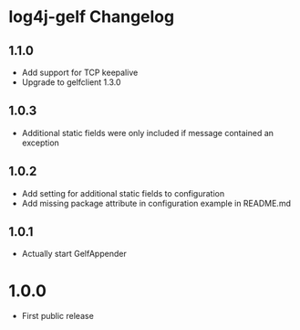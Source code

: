 # log4j-gelf Changelog

## 1.1.0

* Add support for TCP keepalive
* Upgrade to gelfclient 1.3.0


## 1.0.3

* Additional static fields were only included if message contained an exception


## 1.0.2

* Add setting for additional static fields to configuration
* Add missing package attribute in configuration example in README.md


## 1.0.1

* Actually start GelfAppender


# 1.0.0

* First public release
